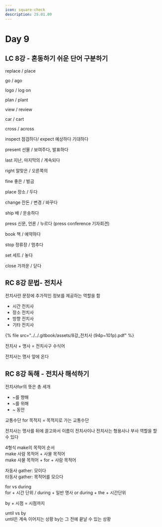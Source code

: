 ```yaml
---
icon: square-check
description: 25.01.09
---
```


# Day 9

## LC 8강 - 혼동하기 쉬운 단어 구분하기

replace / place

go / ago

logo / log on

plan / plant

view / review

car / cart

cross / across

inspect 점검하다/ expect 예상하다 기대하다

present 선물 / 보여주다, 발표하다

last 지난, 마지막의 / 계속되다

right 알맞은 / 오른쪽의

fine 좋은 / 벌금

place 장소 / 두다

change 잔돈 / 변경 / 바꾸다

ship 배 / 운송하다

press 신문, 언론 / 누르다 (press conference 기자회견)

book 책 / 예약하다

stop 정류장 / 멈추다

set 세트 / 놓다

close 가까운 / 닫다

## RC 8강 문법- 전치사

전치사란 문장에 추가적인 정보를 제공하는 역할을 함

* 시간 전치사
* 장소 전치사
* 방향 전치사
* 기타 전치사

{% file src="../../.gitbook/assets/8강_전치사 (94p~101p).pdf" %}

전치사 + 명사 = 전치사구 수식어

전치사는 명사 앞에 온다

## RC 8강 독해 - 전치사 해석하기

전치사for의 뜻은 총 세개

* \~를 향해
* \~를 위해
* \~ 동안

교통수단 for 목적지 = 목적지로 가는 교통수단

전치사는 명사를 뒤에 끌고와서 이름이 전치사이나 전치사는 형용사나 부사 역할을 할 수 있다

4형식 make의 목적어 순서\
make 사람 목적어 + 사물 목적어\
make 사물 목적어 + for + 사람 목적어

자동사 gather: 모이다\
타동사 gather: 목적어를 모으다

for vs during\
for + 시간 단위 / during + 일반 명사 or during + the + 시간단위

by + 시점 = 시점까지

until vs by\
until은 계속 이어지는 상황 by는 그 전에 끝날 수 있는 상황
